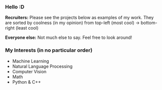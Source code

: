 ### Hello :D

**Recruiters:** Please see the projects below as examples of my work. They are sorted by coolness (in my opinion) from top-left (most cool) -> bottom-right (least cool)

**Everyone else:** Not much else to say. Feel free to look around!

### My Interests (in no particular order)

* Machine Learning
* Natural Language Processing
* Computer Vision
* Math
* Python & C++

